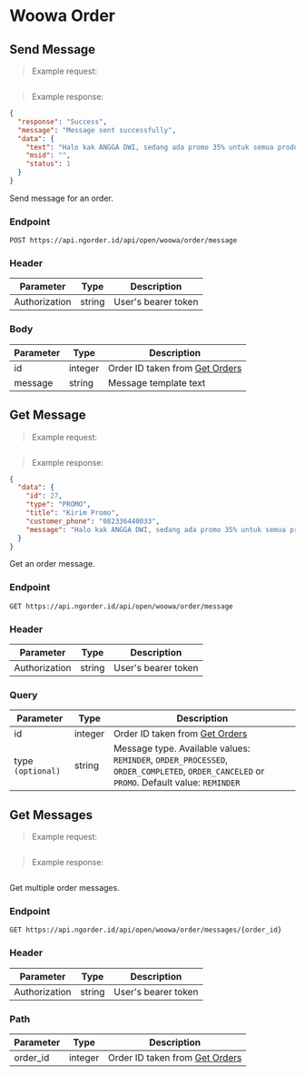 # Woowa Order
## Send Message
> Example request:

```json
```

> Example response:

```json
{
  "response": "Success",
  "message": "Message sent successfully",
  "data": {
    "text": "Halo kak ANGGA DWI, sedang ada promo 35% untuk semua produk dan varian",
    "msid": "",
    "status": 1
  }
}
```
Send message for an order.

### Endpoint
`POST https://api.ngorder.id/api/open/woowa/order/message`

### Header
Parameter | Type | Description
--------- | ---- | -----------
Authorization | string | User's bearer token

### Body
Parameter | Type | Description
--------- | ---- | -----------
id | integer | Order ID taken from [Get Orders](#get-orders)
message | string | Message template text




## Get Message
> Example request:

```json
```

> Example response:

```json
{
  "data": {
    "id": 27,
    "type": "PROMO",
    "title": "Kirim Promo",
    "customer_phone": "082336440033",
    "message": "Halo kak ANGGA DWI, sedang ada promo 35% untuk semua product dan varian"
  }
}
```
Get an order message.

### Endpoint
`GET https://api.ngorder.id/api/open/woowa/order/message`

### Header
Parameter | Type | Description
--------- | ---- | -----------
Authorization | string | User's bearer token

### Query
Parameter | Type | Description
--------- | ---- | -----------
id | integer | Order ID taken from [Get Orders](#get-orders)
type `(optional)` | string | Message type. Available values: `REMINDER`, `ORDER_PROCESSED`, `ORDER_COMPLETED`, `ORDER_CANCELED` or `PROMO`. Default value: `REMINDER`




## Get Messages
> Example request:

```json
```

> Example response:

```json
```
Get multiple order messages.

### Endpoint
`GET https://api.ngorder.id/api/open/woowa/order/messages/{order_id}`

### Header
Parameter | Type | Description
--------- | ---- | -----------
Authorization | string | User's bearer token

### Path
Parameter | Type | Description
--------- | ---- | -----------
order_id | integer | Order ID taken from [Get Orders](#get-orders)